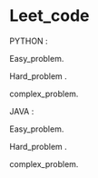 # Leet_code
PYTHON :


  Easy_problem.
  
  Hard_problem .
  
  complex_problem.

JAVA :


  Easy_problem.
  
  Hard_problem .
  
  complex_problem.
